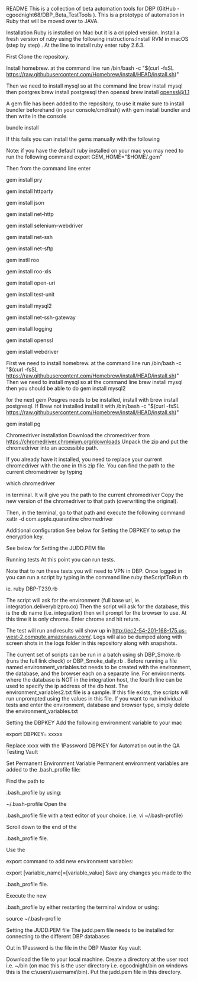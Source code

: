 README
This is a collection of beta automation tools for DBP (GitHub - cgoodnight68/DBP_Beta_TestTools ).  This is a prototype of automation in Ruby that will be moved over to JAVA.

Installation
Ruby is installed on Mac but it is a crippled version.  Install a fresh version of ruby using the following instructions:Install RVM in macOS (step by step) .  At the line to install ruby enter ruby 2.6.3.

First Clone the repository.

Install homebrew. at the command line run
/bin/bash -c "$(curl -fsSL https://raw.githubusercontent.com/Homebrew/install/HEAD/install.sh)"

Then we need to install mysql so at the command line
brew install mysql
then postgres
brew install postgresql
then  openssl
brew install openssl@1.1


A gem file has been added to the repository, to use it make sure to install bundler beforehand (in your console/cmd/ssh) with  gem install bundler
and then write in the console

bundle install

If this fails you can install the gems manually with the following

Note:  if you have the default ruby installed on your mac you may need to run the following command
export GEM_HOME="$HOME/.gem"

Then from the command line enter

gem install pry

gem install httparty

gem install json

gem install net-http

gem install selenium-webdriver

gem install net-ssh

gem install net-sftp

gem instll roo

gem install roo-xls

gem install open-uri

gem install test-unit

gem install mysql2

gem install net-ssh-gateway

gem install logging

gem install openssl

gem install webdriver

First we need to install homebrew. at the command line run
/bin/bash -c "$(curl -fsSL https://raw.githubusercontent.com/Homebrew/install/HEAD/install.sh)"
Then we need to install mysql so at the command line
brew install mysql
then you should be able to do
gem install mysql2

for the next gem Posgres needs to be installed, install with brew install postgresql.
If Brew not installed install it with /bin/bash -c "$(curl -fsSL https://raw.githubusercontent.com/Homebrew/install/HEAD/install.sh)"

gem install pg

Chromedriver installation
Download the chromedriver from https://chromedriver.chromium.org/downloads 
Unpack the zip and put the  chromedriver into an accessible path.

If you already have it installed, you need to replace your current chromedriver with the one in this zip file.  You can find the path to the current chromedriver by typing

which chromedriver

in terminal. It will give you the path to the current chromedriver
Copy the new version of the chromedriver to that path (overwriting the original).

Then, in the terminal, go to that path and execute the following command
xattr -d com.apple.quarantine chromedriver

Additional configuration
See below for Setting the DBPKEY to setup the encryption key.

See below for Setting the JUDD.PEM file

Running tests
At this point you can run tests.

Note that to run these tests you will need to VPN in DBP.
Once logged in you can run a script by typing in the command line
ruby theScriptToRun.rb

ie. ruby DBP-T239.rb

The script will ask for the environment (full base url, ie. integration.deliverybizpro.co)
Then the script will ask for the database, this is the db name (i.e. integration)
then will prompt for the browser to use.  At this time it is only chrome.  Enter chrome and hit return.

The test will run and results will show up in http://ec2-54-201-168-175.us-west-2.compute.amazonaws.com/.  Logs will also be dumped along with screen shots in the logs folder in this repository along with snapshots.

The current set of scripts can be run in a batch using sh DBP_Smoke.rb (runs the full link check) or DBP_Smoke_daily.rb .  Before running a file named environment_variables.txt needs to be created with the environment, the database, and the browser each on a separate line.  For environments where the database is NOT in the integration host, the fourth line can be used to specify the ip address of the db host.   The environment_variables2.txt file is a sample.  If this file exists, the scripts will run unprompted using the values in this file. If you want to run individual tests and enter the environment, database and browser type, simply delete the environment_variables.txt

Setting the DBPKEY
Add the following  environment variable to your mac

export DBPKEY= xxxxx

Replace xxxx with the 1Password DBPKEY for Automation out in the QA Testing Vault


 

Set Permanent Environment Variable
Permanent environment variables are added to the .bash_profile file:

Find the path to 

.bash_profile by using:


~/.bash-profile
Open the 

.bash_profile file with a text editor of your choice.  (i.e. vi ~/.bash-profile)

Scroll down to the end of the 

.bash_profile file.

Use the 

export command to add new environment variables:


export [variable_name]=[variable_value]
Save any changes you made to the 

.bash_profile file.

Execute the new 

.bash_profile by either restarting the terminal window or using:


source ~/.bash-profile
 

Setting the JUDD.PEM file
The judd.pem file needs to be installed for connecting to the different DBP databases

Out in 1Password is the file in the DBP Master Key vault


 

Download the file to your local machine.  Create a directory at the user root i.e. ~/bin (on mac this is the user directory i.e. cgoodnight/bin on windows this is the c:\users\username\bin).  Put the judd.pem file in this directory.

 

 

 

